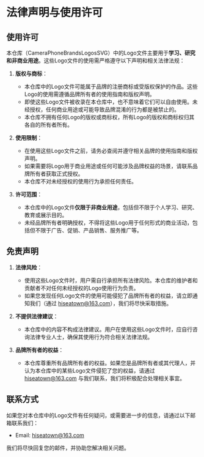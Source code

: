 # 法律声明与使用许可

## 使用许可

本仓库（CameraPhoneBrandsLogosSVG）中的Logo文件主要用于**学习、研究和非商业用途**。这些Logo文件的使用需严格遵守以下声明和相关法律法规：

1. **版权与商标**：
   - 本仓库中的Logo文件可能属于品牌的注册商标或受版权保护的作品。这些Logo的使用需遵循品牌所有者的使用指南和版权声明。
   - 即使这些Logo文件被收录在本仓库中，也不意味着它们可以自由使用。未经授权，任何商业用途或可能导致品牌混淆的行为都是被禁止的。
   - 本仓库不拥有任何Logo的版权或商标权，所有Logo的版权和商标权归其各自的所有者所有。

2. **使用限制**：
   - 在使用这些Logo文件之前，请务必查阅并遵守相关品牌的使用指南和版权声明。
   - 如果需要将Logo用于商业用途或任何可能涉及品牌权益的场景，请联系品牌所有者获取正式授权。
   - 本仓库不对未经授权的使用行为承担任何责任。

3. **许可范围**：
   - 本仓库中的Logo文件**仅限于非商业用途**，包括但不限于个人学习、研究、教育或展示目的。
   - 未经品牌所有者明确授权，不得将这些Logo用于任何形式的商业活动，包括但不限于广告、促销、产品销售、服务推广等。

## 免责声明

1. **法律风险**：
   - 使用这些Logo文件时，用户需自行承担所有法律风险。本仓库的维护者和贡献者不对任何未经授权的Logo使用行为负责。
   - 如果您发现任何Logo文件的使用可能侵犯了品牌所有者的权益，请立即通知我们（通过 [hiseatown@163.com](mailto:hiseatown@163.com)），我们将尽快采取措施。

2. **不提供法律建议**：
   - 本仓库中的内容不构成法律建议。用户在使用这些Logo文件时，应自行咨询法律专业人士，确保其使用行为符合相关法律法规。

3. **品牌所有者的权益**：
   - 本仓库尊重所有品牌所有者的权益。如果您是品牌所有者或其代理人，并认为本仓库中的某些Logo文件侵犯了您的权益，请通过 [hiseatown@163.com](mailto:hiseatown@163.com) 与我们联系，我们将积极配合处理相关事宜。

## 联系方式

如果您对本仓库中的Logo文件有任何疑问，或需要进一步的信息，请通过以下邮箱联系我们：

- Email: [hiseatown@163.com](mailto:hiseatown@163.com)

我们将尽快回复您的邮件，并协助您解决相关问题。